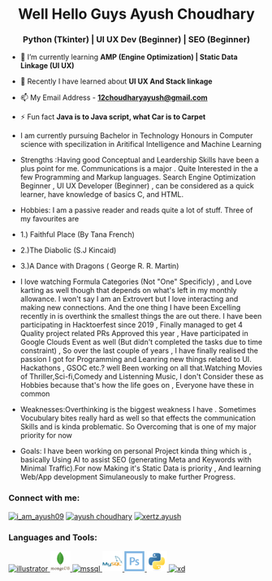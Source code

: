 <h1 align="center">Well Hello Guys Ayush Choudhary</h1>
<h3 align="center">Python (Tkinter) | UI UX Dev (Beginner) | SEO (Beginner)</h3>

- 🌱 I’m currently learning **AMP (Engine Optimization) | Static Data Linkage (UI UX)**

- 💬 Recently I have learned about **UI UX And Stack linkage**

- 📫 My Email Address - **12choudharyayush@gmail.com**

- ⚡ Fun fact **Java is to Java script, what Car is to Carpet**

- I am currently pursuing Bachelor in Technology Honours in Computer science with specilization in Aritifical Intelligence and Machine Learning

- Strengths :Having good Conceptual and Leardership Skills have been a plus point for me. Communications is a major . Quite Interested in the a few Programming and Markup languages. Search Engine Optimization Beginner , UI UX Developer (Beginner) , can be considered as a quick learner, have knowledge of basics C, and HTML.

- Hobbies: I am a passive reader and reads quite a lot of stuff. Three of my favourites are 
- 1.) Faithful Place (By Tana French)
- 2.)The Diabolic (S.J Kincaid)
- 3.)A Dance with Dragons  ( George R. R. Martin)

- I love watching Formula Categories (Not "One" Specificly) , and Love karting as well though that depends on what's left in my monthly allowance. I won't say I am an Extrovert but I love interacting and making new connections. And the one thing I have been Excelling recently in is overthink the smallest things the are out there. I have been participating in Hacktoerfest since 2019 , Finally managed to get 4 Quality project related PRs Approved this year , Have participated in Google Clouds Event as well (But didn't completed the tasks due to time constraint) , So over the last couple of years , I have finally realised the passion I got for Programming and Leanring new things related to UI.
Hackathons , GSOC etc.? well Been working on all that.Watching Movies of Thriller,Sci-fi,Comedy and Listenning Music, I don't Consider these as Hobbies because that's how the life goes on , Everyone have these in common

- Weaknesses:Overthinking is the biggest weakness I have . Sometimes Vocubulary bites really hard as well so that effects the communication Skills and is kinda problematic. So Overcoming that is one of my major priority for now

- Goals: I have been working on personal Project kinda thing which is , basically Using AI to assist SEO (generating Meta and Keywords with Minimal Traffic).For now Making it's Static Data is priority , And learning Web/App development Simulaneously to make further Progress. 

<h3 align="left">Connect with me:</h3>
<p align="left">
<a href="https://twitter.com/i_am_ayush09" target="blank"><img align="center" src="https://raw.githubusercontent.com/rahuldkjain/github-profile-readme-generator/master/src/images/icons/Social/twitter.svg" alt="i_am_ayush09" height="30" width="40" /></a>
<a href="https://linkedin.com/in/ayush choudhary" target="blank"><img align="center" src="https://raw.githubusercontent.com/rahuldkjain/github-profile-readme-generator/master/src/images/icons/Social/linked-in-alt.svg" alt="ayush choudhary" height="30" width="40" /></a>
<a href="https://instagram.com/xertz.ayush" target="blank"><img align="center" src="https://raw.githubusercontent.com/rahuldkjain/github-profile-readme-generator/master/src/images/icons/Social/instagram.svg" alt="xertz.ayush" height="30" width="40" /></a>
</p>

<h3 align="left">Languages and Tools:</h3>
<p align="left"> <a href="https://www.adobe.com/in/products/illustrator.html" target="_blank" rel="noreferrer"> <img src="https://www.vectorlogo.zone/logos/adobe_illustrator/adobe_illustrator-icon.svg" alt="illustrator" width="40" height="40"/> </a> <a href="https://www.mongodb.com/" target="_blank" rel="noreferrer"> <img src="https://raw.githubusercontent.com/devicons/devicon/master/icons/mongodb/mongodb-original-wordmark.svg" alt="mongodb" width="40" height="40"/> </a> <a href="https://www.microsoft.com/en-us/sql-server" target="_blank" rel="noreferrer"> <img src="https://www.svgrepo.com/show/303229/microsoft-sql-server-logo.svg" alt="mssql" width="40" height="40"/> </a> <a href="https://www.mysql.com/" target="_blank" rel="noreferrer"> <img src="https://raw.githubusercontent.com/devicons/devicon/master/icons/mysql/mysql-original-wordmark.svg" alt="mysql" width="40" height="40"/> </a> <a href="https://www.photoshop.com/en" target="_blank" rel="noreferrer"> <img src="https://raw.githubusercontent.com/devicons/devicon/master/icons/photoshop/photoshop-line.svg" alt="photoshop" width="40" height="40"/> </a> <a href="https://www.python.org" target="_blank" rel="noreferrer"> <img src="https://raw.githubusercontent.com/devicons/devicon/master/icons/python/python-original.svg" alt="python" width="40" height="40"/> </a> <a href="https://www.adobe.com/products/xd.html" target="_blank" rel="noreferrer"> <img src="https://cdn.worldvectorlogo.com/logos/adobe-xd.svg" alt="xd" width="40" height="40"/> </a> </p>

